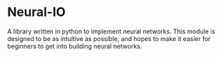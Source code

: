 # Neural-IO

A library written in python to implement neural networks.
This module is designed to be as intuitive as possible, and hopes to make it easier for beginners to get into building neural networks.
